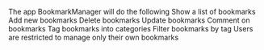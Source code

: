 The app BookmarkManager will do the following
Show a list of bookmarks
Add new bookmarks
Delete bookmarks
Update bookmarks
Comment on bookmarks
Tag bookmarks into categories
Filter bookmarks by tag
Users are restricted to manage only their own bookmarks
